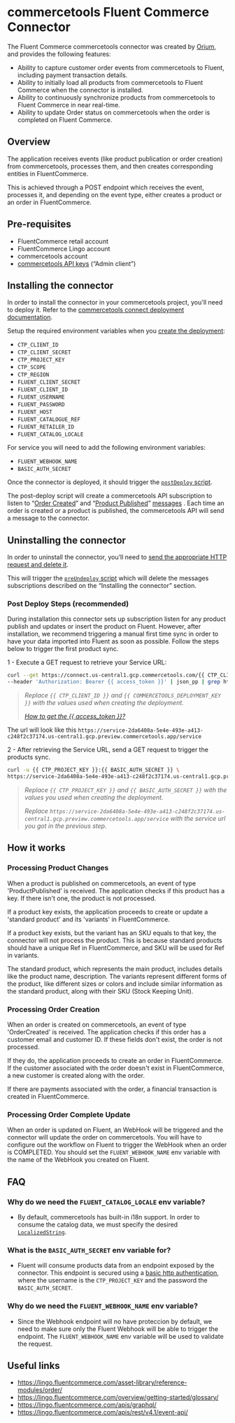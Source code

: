 # commercetools Fluent Commerce Connector

The Fluent Commerce commercetools connector was created by [Orium](https://orium.com/), and provides the following features:
- Ability to capture customer order events from commercetools to Fluent, including payment transaction details.
- Ability to initially load all products from commercetools to Fluent Commerce when the connector is installed.
- Ability to continuously synchronize products from commercetools to Fluent Commerce in near real-time.
- Ability to update Order status on commercetools when the order is completed on Fluent Commerce.

## Overview

The application receives events (like product publication or order creation) from commercetools, processes them, and then creates corresponding entities in FluentCommerce.

This is achieved through a POST endpoint which receives the event, processes it, and depending on the event type, either creates a product or an order in FluentCommerce.

## Pre-requisites
  - FluentCommerce retail account
  - FluentCommerce Lingo account
  - commercetools account
  - [commercetools API keys](https://docs.commercetools.com/getting-started/create-api-client) (“Admin client”)

## Installing the connector
In order to install the connector in your commercetools project, you'll need to deploy it. Refer to the [commercetools connect deployment documentation](https://docs.commercetools.com/connect/concepts#deployments).

Setup the required environment variables when you [create the deployment](https://docs.commercetools.com/connect/getting-started#create-a-deployment):

- `CTP_CLIENT_ID`
- `CTP_CLIENT_SECRET`
- `CTP_PROJECT_KEY`
- `CTP_SCOPE`
- `CTP_REGION`
- `FLUENT_CLIENT_SECRET`
- `FLUENT_CLIENT_ID`
- `FLUENT_USERNAME`
- `FLUENT_PASSWORD`
- `FLUENT_HOST`
- `FLUENT_CATALOGUE_REF`
- `FLUENT_RETAILER_ID`
- `FLUENT_CATALOG_LOCALE`

For service you will need to add the following environment variables:
- `FLUENT_WEBHOOK_NAME`
- `BASIC_AUTH_SECRET`

Once the connector is deployed, it should trigger the [`postDeploy` script](https://docs.commercetools.com/connect/convert-existing-integration#postdeploy).

The post-deploy script will create a commercetools API subscription to listen to “[Order Created](https://docs.commercetools.com/api/projects/messages#order-created)” and “[Product Published](https://docs.commercetools.com/api/projects/messages#product-published)” [messages](https://docs.commercetools.com/api/projects/messages) . Each time an order is created or a product is published, the commercetools API will send a message to the connector.

## Uninstalling the connector

In order to uninstall the connector, you’ll need to [send the appropriate HTTP request and delete it](https://docs.commercetools.com/connect/deployments#delete-deployment).

This will trigger the [`preUndeploy` script](https://docs.commercetools.com/connect/convert-existing-integration#preundeploy) which will delete the messages subscriptions described on the “Installing the connector” section.

### Post Deploy Steps (recommended)

During installation this connector sets up subscription listen for any product publish and updates or insert the product on Fluent. However, after installation, we recommend triggering a manual first time sync in order to have your data imported into Fluent as soon as possible. Follow the steps below to trigger the first product sync.

1 - Execute a GET request to retrieve your Service URL:

```bash
curl --get https://connect.us-central1.gcp.commercetools.com/{{ CTP_CLIENT_ID }}/deployments/key={{ COMMERCETOOLS_DEPLOYMENT_KEY }} \
--header 'Authorization: Bearer {{ access_token }}' | json_pp | grep https://
```

> _Replace `{{ CTP_CLIENT_ID }}` and `{{ COMMERCETOOLS_DEPLOYMENT_KEY }}` with the values used when creating the deployment._
>
> _[How to get the {{ access_token }}?](https://docs.commercetools.com/api/authorization#client-credentials-flow)_

The url will look like this `https://service-2da6408a-5e4e-493e-a413-c248f2c37174.us-central1.gcp.preview.commercetools.app/service`

2 - After retrieving the Service URL, send a GET request to trigger the products sync.

```bash
curl -u {{ CTP_PROJECT_KEY }}:{{ BASIC_AUTH_SECRET }} \
https://service-2da6408a-5e4e-493e-a413-c248f2c37174.us-central1.gcp.preview.commercetools.app/service/fluent-catalog-ingestion
```

> _Replace `{{ CTP_PROJECT_KEY }}` and `{{ BASIC_AUTH_SECRET }}` with the values you used when creating the deployment._
> 
> _Replace `https://service-2da6408a-5e4e-493e-a413-c248f2c37174.us-central1.gcp.preview.commercetools.app/service` with the service url you got in the previous step._


## How it works


### Processing Product Changes

When a product is published on commercetools, an event of type 'ProductPublished' is received. The application checks if this product has a key. If there isn't one, the product is not processed. 

If a product key exists, the application proceeds to create or update a 'standard product' and its 'variants' in FluentCommerce. 

If a product key exists, but the variant has an SKU equals to that key, the connector will not process the product. This is because standard products should have a unique Ref in FluentCommerce, and SKU will be used for Ref in variants.

The standard product, which represents the main product, includes details like the product name, description. The variants represent different forms of the product, like different sizes or colors and include similar information as the standard product, along with their SKU (Stock Keeping Unit).

### Processing Order Creation 

When an order is created on commercetools, an event of type 'OrderCreated' is received. The application checks if this order has a customer email and customer ID. If these fields don't exist, the order is not processed. 

If they do, the application proceeds to create an order in FluentCommerce. If the customer associated with the order doesn't exist in FluentCommerce, a new customer is created along with the order. 

If there are payments associated with the order, a financial transaction is created in FluentCommerce.

### Processing Order Complete Update

When an order is updated on Fluent, an WebHook will be triggered and the connector will update the order on commercetools. You will have to configure out the workflow on Fluent to trigger the WebHook when an order is COMPLETED. You should set the `FLUENT_WEBHOOK_NAME` env variable with the name of the WebHook you created on Fluent.


## FAQ

### Why do we need the `FLUENT_CATALOG_LOCALE` env variable?

- By default, commercetools has built-in i18n support. In order to consume the catalog data, we must specify the desired [`LocalizedString`](https://docs.commercetools.com/api/types#localizedstring).

### What is the `BASIC_AUTH_SECRET` env variable for?

- Fluent will consume products data from an endpoint exposed by the connector. This endpoint is secured using a [basic http authentication](https://developer.mozilla.org/en-US/docs/Web/HTTP/Authentication), where the username is the `CTP_PROJECT_KEY` and the password the `BASIC_AUTH_SECRET`.

### Why do we need the `FLUENT_WEBHOOK_NAME` env variable?

- Since the Webhook endpoint will no have proteccion by default, we need to make sure only the Fluent Webhook will be able to trigger the endpoint. The `FLUENT_WEBHOOK_NAME` env variable will be used to validate the request.

## Useful links
- https://lingo.fluentcommerce.com/asset-library/reference-modules/order/
- https://lingo.fluentcommerce.com/overview/getting-started/glossary/
- https://lingo.fluentcommerce.com/apis/graphql/
- https://lingo.fluentcommerce.com/apis/rest/v4.1/event-api/

